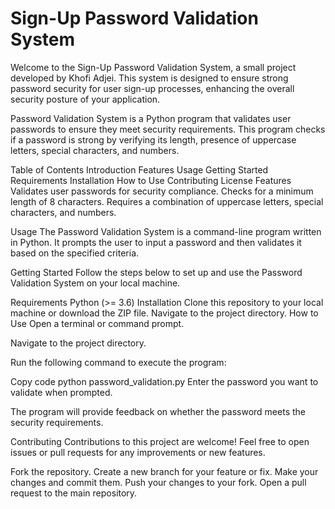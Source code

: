# Sign-Up Password Validation System

Welcome to the Sign-Up Password Validation System, a small project developed by Khofi Adjei. This system is designed to ensure strong password security for user sign-up processes, enhancing the overall security posture of your application.

Password Validation System is a Python program that validates user passwords to ensure they meet security requirements. This program checks if a password is strong by verifying its length, presence of uppercase letters, special characters, and numbers.

Table of Contents
Introduction
Features
Usage
Getting Started
Requirements
Installation
How to Use
Contributing
License
Features
Validates user passwords for security compliance.
Checks for a minimum length of 8 characters.
Requires a combination of uppercase letters, special characters, and numbers.

Usage
The Password Validation System is a command-line program written in Python. It prompts the user to input a password and then validates it based on the specified criteria.

Getting Started
Follow the steps below to set up and use the Password Validation System on your local machine.

Requirements
Python (>= 3.6)
Installation
Clone this repository to your local machine or download the ZIP file.
Navigate to the project directory.
How to Use
Open a terminal or command prompt.

Navigate to the project directory.

Run the following command to execute the program:

Copy code
python password_validation.py
Enter the password you want to validate when prompted.

The program will provide feedback on whether the password meets the security requirements.

Contributing
Contributions to this project are welcome! Feel free to open issues or pull requests for any improvements or new features.

Fork the repository.
Create a new branch for your feature or fix.
Make your changes and commit them.
Push your changes to your fork.
Open a pull request to the main repository.
